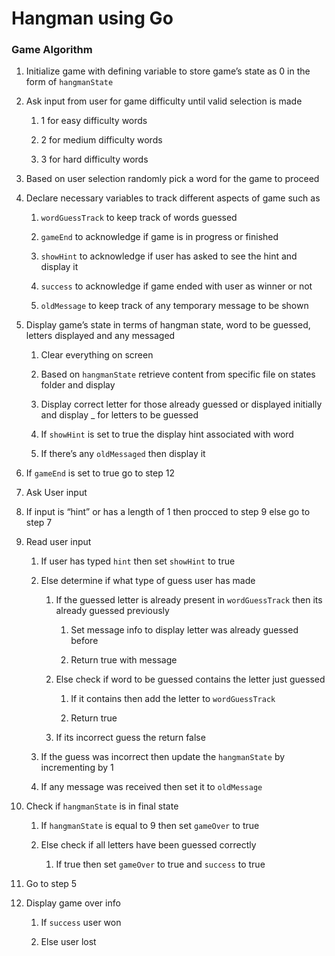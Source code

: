 <h1>Hangman using Go</h1>

<h3>Game Algorithm</h3>

<p>
<ol class="ak-ol" data-indent-level="1"><li><p data-renderer-start-pos="1090">Initialize game with defining variable to store game’s state as 0 in the form of <code class="code css-1xivnph" data-renderer-mark="true">hangmanState</code></p></li><li><p data-renderer-start-pos="1187">Ask input from user for game difficulty until valid selection is made</p><ol class="ak-ol" data-indent-level="2"><li><p data-renderer-start-pos="1260">1 for easy difficulty words</p></li><li><p data-renderer-start-pos="1291">2 for medium difficulty words</p></li><li><p data-renderer-start-pos="1324">3 for hard difficulty words</p></li></ol></li><li><p data-renderer-start-pos="1357">Based on user selection randomly pick a word for the game to proceed</p></li><li><p data-renderer-start-pos="1429">Declare necessary variables to track different aspects of game such as</p><ol class="ak-ol" data-indent-level="2"><li><p data-renderer-start-pos="1503"><code class="code css-1xivnph" data-renderer-mark="true">wordGuessTrack</code> to keep track of words guessed</p></li><li><p data-renderer-start-pos="1552"><code class="code css-1xivnph" data-renderer-mark="true">gameEnd</code> to acknowledge if game is in progress or finished</p></li><li><p data-renderer-start-pos="1613"><code class="code css-1xivnph" data-renderer-mark="true">showHint</code> to acknowledge if user has asked to see the hint and display it</p></li><li><p data-renderer-start-pos="1689"><code class="code css-1xivnph" data-renderer-mark="true">success</code> to acknowledge if game ended with user as winner or not</p></li><li><p data-renderer-start-pos="1756"><code class="code css-1xivnph" data-renderer-mark="true">oldMessage</code> to keep track of any temporary message to be shown</p></li></ol></li><li><p data-renderer-start-pos="1823">Display game’s state in terms of hangman state, word to be guessed, letters displayed and any messaged</p><ol class="ak-ol" data-indent-level="2"><li><p data-renderer-start-pos="1929">Clear everything on screen</p></li><li><p data-renderer-start-pos="1959">Based on <code class="code css-1xivnph" data-renderer-mark="true">hangmanState</code> retrieve content from specific file on states folder and display</p></li><li><p data-renderer-start-pos="2049">Display correct letter for those already guessed or displayed initially and display _ for letters to be guessed</p></li><li><p data-renderer-start-pos="2164">If <code class="code css-1xivnph" data-renderer-mark="true">showHint</code> is set to true the display hint associated with word</p></li><li><p data-renderer-start-pos="2232">If there’s any <code class="code css-1xivnph" data-renderer-mark="true">oldMessaged</code> then display it</p></li></ol></li><li><p data-renderer-start-pos="2280">If <code class="code css-1xivnph" data-renderer-mark="true">gameEnd</code> is set to true go to step 12</p></li><li><p data-renderer-start-pos="2323">Ask User input</p></li><li><p data-renderer-start-pos="2341">If input is “hint” or has a length of 1 then procced to step 9 else go to step 7</p></li><li><p data-renderer-start-pos="2425">Read user input</p><ol class="ak-ol" data-indent-level="2"><li><p data-renderer-start-pos="2444">If user has typed <code class="code css-1xivnph" data-renderer-mark="true">hint</code> then set <code class="code css-1xivnph" data-renderer-mark="true">showHint</code> to true</p></li><li><p data-renderer-start-pos="2496">Else determine if what type of guess user has made</p><ol class="ak-ol" data-indent-level="3"><li><p data-renderer-start-pos="2550">If the guessed letter is already present in <code class="code css-1xivnph" data-renderer-mark="true">wordGuessTrack</code> then its already guessed previously</p><ol class="ak-ol" data-indent-level="4"><li><p data-renderer-start-pos="2648">Set message info to display letter was already guessed before</p></li><li><p data-renderer-start-pos="2713">Return true with message</p></li></ol></li><li><p data-renderer-start-pos="2743">Else check if word to be guessed contains the letter just guessed</p><ol class="ak-ol" data-indent-level="4"><li><p data-renderer-start-pos="2812">If it contains then add the letter to <code class="code css-1xivnph" data-renderer-mark="true">wordGuessTrack</code> </p></li><li><p data-renderer-start-pos="2869">Return true</p></li></ol></li><li><p data-renderer-start-pos="2886">If its incorrect guess the return false</p></li></ol></li><li><p data-renderer-start-pos="2931">If the guess was incorrect then update the <code class="code css-1xivnph" data-renderer-mark="true">hangmanState</code> by incrementing by 1</p></li><li><p data-renderer-start-pos="3011">If any message was received then set it to <code class="code css-1xivnph" data-renderer-mark="true">oldMessage</code></p></li></ol></li><li><p data-renderer-start-pos="3070">Check if <code class="code css-1xivnph" data-renderer-mark="true">hangmanState</code> is in final state</p><ol class="ak-ol" data-indent-level="2"><li><p data-renderer-start-pos="3113">If <code class="code css-1xivnph" data-renderer-mark="true">hangmanState</code> is equal to 9 then set <code class="code css-1xivnph" data-renderer-mark="true">gameOver</code> to true</p></li><li><p data-renderer-start-pos="3172">Else check if all letters have been guessed correctly</p><ol class="ak-ol" data-indent-level="3"><li><p data-renderer-start-pos="3229">If true then set <code class="code css-1xivnph" data-renderer-mark="true">gameOver</code> to true and <code class="code css-1xivnph" data-renderer-mark="true">success</code> to true</p></li></ol></li></ol></li><li><p data-renderer-start-pos="3290">Go to step 5</p></li><li><p data-renderer-start-pos="3306">Display game over info</p><ol class="ak-ol" data-indent-level="2"><li><p data-renderer-start-pos="3332">If <code class="code css-1xivnph" data-renderer-mark="true">success</code> user won</p></li><li><p data-renderer-start-pos="3355">Else user lost</p></li></ol></li></ol>
</p>
